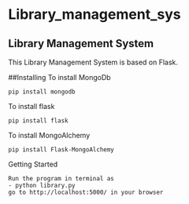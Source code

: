 # Library_management_sys

## Library Management System
This Library Management System is based on Flask.

##Installing
To install MongoDb
```
pip install mongodb
```

To install flask
```
pip install flask
```

To install MongoAlchemy
```
pip install Flask-MongoAlchemy
```
Getting Started
```
Run the program in terminal as 
- python library.py
go to http://localhost:5000/ in your browser
```
